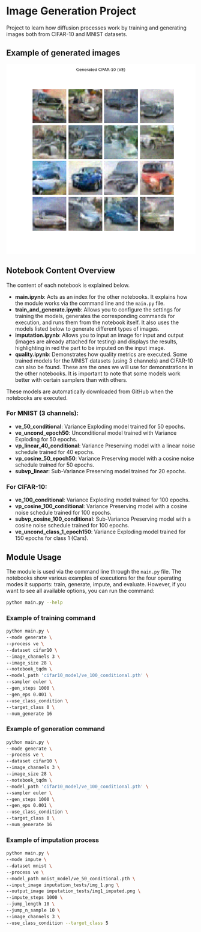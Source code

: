 # Image Generation Project

Project to learn how diffusion processes work by training and generating images both from CIFAR-10 and MNIST datasets.

## Example of generated images

![Samples](https://github.com/ThePhoDit/DiffusionImageGen/blob/main/cifar10_results/generated_ve_uncond_class_1_epoch150_euler.png?raw=true)

## Notebook Content Overview

The content of each notebook is explained below.

- **main.ipynb**: Acts as an index for the other notebooks. It explains how the module works via the command line and the `main.py` file.
- **train_and_generate.ipynb**: Allows you to configure the settings for training the models, generates the corresponding commands for execution, and runs them from the notebook itself. It also uses the models listed below to generate different types of images.
- **imputation.ipynb**: Allows you to input an image for input and output (images are already attached for testing) and displays the results, highlighting in red the part to be imputed on the input image.
- **quality.ipynb**: Demonstrates how quality metrics are executed. Some trained models for the MNIST datasets (using 3 channels) and CIFAR-10 can also be found. These are the ones we will use for demonstrations in the other notebooks. It is important to note that some models work better with certain samplers than with others.

These models are automatically downloaded from GitHub when the notebooks are executed.

### For MNIST (3 channels):
- **ve_50_conditional**: Variance Exploding model trained for 50 epochs.
- **ve_uncond_epoch50**: Unconditional model trained with Variance Exploding for 50 epochs.
- **vp_linear_40_conditional**: Variance Preserving model with a linear noise schedule trained for 40 epochs.
- **vp_cosine_50_epoch50**: Variance Preserving model with a cosine noise schedule trained for 50 epochs.
- **subvp_linear**: Sub-Variance Preserving model trained for 20 epochs.

### For CIFAR-10:
- **ve_100_conditional**: Variance Exploding model trained for 100 epochs.
- **vp_cosine_100_conditional**: Variance Preserving model with a cosine noise schedule trained for 100 epochs.
- **subvp_cosine_100_conditional**: Sub-Variance Preserving model with a cosine noise schedule trained for 100 epochs.
- **ve_uncond_class_1_epoch150**: Variance Exploding model trained for 150 epochs for class 1 (Cars).

## Module Usage

The module is used via the command line through the `main.py` file. The notebooks show various examples of executions for the four operating modes it supports: train, generate, impute, and evaluate. However, if you want to see all available options, you can run the command:

```bash
python main.py --help
```

### Example of training command

```bash
python main.py \
--mode generate \
--process ve \
--dataset cifar10 \
--image_channels 3 \
--image_size 28 \
--notebook_tqdm \
--model_path 'cifar10_model/ve_100_conditional.pth' \
--sampler euler \
--gen_steps 1000 \
--gen_eps 0.001 \
--use_class_condition \
--target_class 0 \
--num_generate 16
```

### Example of generation command

```bash
python main.py \
--mode generate \
--process ve \
--dataset cifar10 \
--image_channels 3 \
--image_size 28 \
--notebook_tqdm \
--model_path 'cifar10_model/ve_100_conditional.pth' \
--sampler euler \
--gen_steps 1000 \
--gen_eps 0.001 \
--use_class_condition \
--target_class 0 \
--num_generate 16
```

### Example of imputation process

```bash
python main.py \
--mode impute \
--dataset mnist \
--process ve \
--model_path mnist_model/ve_50_conditional.pth \
--input_image imputation_tests/img_1.png \
--output_image imputation_tests/img1_imputed.png \
--impute_steps 1000 \
--jump_length 10 \
--jump_n_sample 10 \
--image_channels 3 \
--use_class_condition --target_class 5
```



